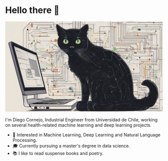 # Hello there 👋

![](https://github.com/diegonachon/diegonachon/blob/master/banner-image.png)

I'm Diego Cornejo, Industrial Engineer from Universidad de Chile, working on several health-related machine learning and deep learning projects.


* 🧐    Interested in Machine Learning, Deep Learning and Natural Language Processing.
* 🎓    Currently pursuing a master's degree in data science.
* 📚    I like to read suspense books and poetry.
